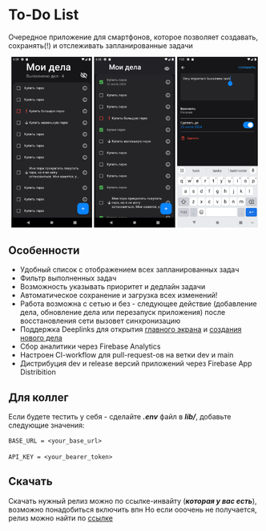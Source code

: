 # To-Do List

Очередное приложение для смартфонов, которое позволяет создавать, сохранять(!) и отслеживать запланированные задачи
<p align = "middle">
<img src = "/assets/screenshots/First.png" width = "32%" />
<img src = "/assets/screenshots/Second.png" width = "32%" />
<img src = "/assets/screenshots/Third.png" width = "32%" />
</p>

## Особенности
 * Удобный список с отображением всех запланированных задач
 * Фильтр выполненных задач
 * Возможность указывать приоритет и дедлайн задачи
 * Автоматическое сохранение и загрузка всех изменений!
 * Работа возможна с сетью и без - следующее действие (добавление дела, обновление дела или перезапуск приложения) после восстановления сети вызовет синхронизацию
 * Поддержка Deeplinks для открытия [главного экрана](list://to-do-app.com/) и [создания нового дела](list://to-do-app.com/new)
 * Сбор аналитики через Firebase Analytics
 * Настроен CI-workflow для pull-request-ов на ветки dev и main
 * Дистрибуция dev и release версий приложений через Firebase App Distribition




## Для коллег
Если будете тестить у себя - сделайте ***.env*** файл в ***lib/***, добавьте следующие значения:
```
BASE_URL = <your_base_url>

API_KEY = <your_bearer_token>
```


## Скачать

Скачать нужный релиз можно по ссылке-инвайту (***которая у вас есть***), возможно понадобиться включить впн
Но если ооочень не получается, релиз можно найти по [ссылке](https://github.com/osekine/ya_Homework/releases/tag/v.1.4.0)